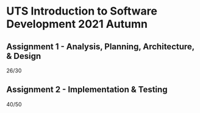 # UTS Introduction to Software Development 2021 Autumn

## Assignment 1 - Analysis, Planning, Architecture, & Design 
26/30

## Assignment 2 - Implementation & Testing
40/50
